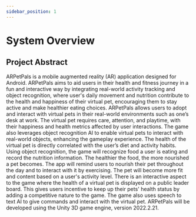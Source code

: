 ```yaml
---
sidebar_position: 1
---
```


# System Overview

## Project Abstract
ARPetPals is a mobile augmented reality (AR) application designed for Android. ARPetPals aims to aid users in their health and fitness journey in a fun and interactive way by integrating real-world activity tracking and object recognition, where user's daily movement and nutrition contribute to the health and happiness of their virtual pet, encouraging them to stay active and make healthier eating choices. ARPetPals allows users to adopt and interact with virtual pets in their real-world environments such as one’s desk at work. The virtual pet requires care, attention, and playtime, with their happiness and health metrics affected by user interactions. The game also leverages object recognition AI to enable virtual pets to interact with real-world objects, enhancing the gameplay experience. The health of the virtual pet is directly correlated with the user’s diet and activity habits. Using object recognition, the game will recognize food a user is eating and record the nutrition information. The healthier the food, the more nourished a pet becomes. The app will remind users to nourish their pet throughout the day and to interact with it by exercising. The pet will become more fit and content based on a user's activity level. There is an interactive aspect to the game where the health of a virtual pet is displayed on a public leader board. This gives users incentive to keep up their pets' health status by adding a competitive nature to the game. The game also uses speech to text AI to give commands and interact with the virtual pet. ARPetPals will be developed using the Unity 3D game engine, version 2022.2.21.

